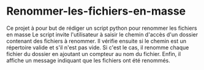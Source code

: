# Renommer-les-fichiers-en-masse
Ce projet à pour but de rédiger un script python pour renommer les fichiers en masse
Le script invite l'utilisateur à saisir le chemin d'accès d'un dossier contenant des fichiers à renommer. 
Il vérifie ensuite si le chemin est un répertoire valide et s'il n'est pas vide. 
Si c'est le cas, il renomme chaque fichier du dossier en ajoutant un compteur au nom du fichier. 
Enfin, il affiche un message indiquant que les fichiers ont été renommés.
